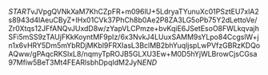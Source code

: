 $START$vJVpgQVNkXaM7KhCZpFR+m096lU+5LdryaTYunuXc01PSztEU7xlA2s8943d4lAeuCByZ+IHx01CVk37PhCh8b0Ae2P8ZA3LG5oPb75Y2dLettoVe/Zr0Xtqs12JFfANQvJUxdD8w/zYapVLCPmze+bvKqiE6JSetEsoO8FWLkqvajhSFi5mSS9zTAUjFKkKoyntMF9pIz/6x3NvkJ4LUuxSAMM9sYLpo84CcgslW+jn1x6vHRY5Dm5mYbRDjMKbl9FRXIasL3BclMB2bhYuqljspLwPVfzGBRzKDQoAQww/gPAqcRKSlxL8/nqmyTpROJB5GLXU3Ew+M0D5hYjWLBrowCjsCGsa97Mfiw5BeT3Mt4FEARlsbhDpqIdM2JyN$END$